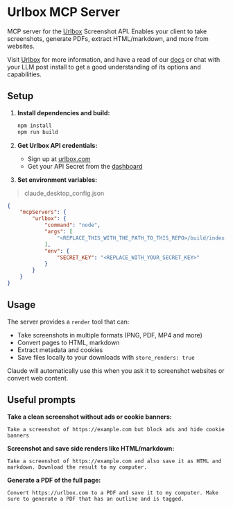 # Urlbox MCP Server

MCP server for the [Urlbox](https://urlbox.com) Screenshot API. Enables your client to take screenshots, generate PDFs, extract HTML/markdown, and more from websites.

Visit [Urlbox](https://urlbox.com) for more information, and have a read of our [docs](https://urlbox.com) or chat with your LLM post install to get a good understanding of its options and capabilities.

## Setup

1. **Install dependencies and build:**
 
   ```bash
   npm install
   npm run build
   ```

2. **Get Urlbox API credentials:**
   - Sign up at [urlbox.com](https://urlbox.com)
   - Get your API Secret from the [ dashboard ](https://urlbox.com/dashboard)

3. **Set environment variables:**

> claude_desktop_config.json

```JSON 
{
    "mcpServers": {
        "urlbox": {
            "command": "node",
            "args": [
                "<REPLACE_THIS_WITH_THE_PATH_TO_THIS_REPO>/build/index.js"
            ],
            "env": {
                "SECRET_KEY": "<REPLACE_WITH_YOUR_SECRET_KEY>"
            }
        }
    }
}
```

## Usage

The server provides a `render` tool that can:
- Take screenshots in multiple formats (PNG, PDF, MP4 and more)
- Convert pages to HTML, markdown
- Extract metadata and cookies
- Save files locally to your downloads with `store_renders: true`

Claude will automatically use this when you ask it to screenshot websites or convert web content.


## Useful prompts

**Take a clean screenshot without ads or cookie banners:**
```
Take a screenshot of https://example.com but block ads and hide cookie banners
```

**Screenshot and save side renders like HTML/markdown:**
```
Take a screenshot of https://example.com and also save it as HTML and markdown. Download the result to my computer.
```

**Generate a PDF of the full page:**
```
Convert https://urlbox.com to a PDF and save it to my computer. Make sure to generate a PDF that has an outline and is tagged.
```
